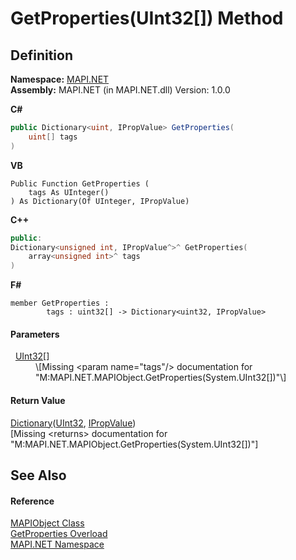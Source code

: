 # GetProperties(UInt32[]) Method




## Definition
**Namespace:** <a href="5bef4637-66f8-16d4-e5f4-4d0da57a1538.md">MAPI.NET</a>  
**Assembly:** MAPI.NET (in MAPI.NET.dll) Version: 1.0.0

**C#**
``` C#
public Dictionary<uint, IPropValue> GetProperties(
	uint[] tags
)
```
**VB**
``` VB
Public Function GetProperties ( 
	tags As UInteger()
) As Dictionary(Of UInteger, IPropValue)
```
**C++**
``` C++
public:
Dictionary<unsigned int, IPropValue^>^ GetProperties(
	array<unsigned int>^ tags
)
```
**F#**
``` F#
member GetProperties : 
        tags : uint32[] -> Dictionary<uint32, IPropValue> 
```



#### Parameters
<dl><dt>  <a href="https://learn.microsoft.com/dotnet/api/system.uint32" target="_blank" rel="noopener noreferrer">UInt32</a>[]</dt><dd>\[Missing &lt;param name="tags"/&gt; documentation for "M:MAPI.NET.MAPIObject.GetProperties(System.UInt32[])"\]</dd></dl>

#### Return Value
<a href="https://learn.microsoft.com/dotnet/api/system.collections.generic.dictionary-2" target="_blank" rel="noopener noreferrer">Dictionary</a>(<a href="https://learn.microsoft.com/dotnet/api/system.uint32" target="_blank" rel="noopener noreferrer">UInt32</a>, <a href="2a268271-39cd-b9bd-d434-1bd1ce5d3066.md">IPropValue</a>)  
\[Missing &lt;returns&gt; documentation for "M:MAPI.NET.MAPIObject.GetProperties(System.UInt32[])"\]

## See Also


#### Reference
<a href="6aa245b8-3fdd-0cd0-a3f7-bdccb4596d2c.md">MAPIObject Class</a>  
<a href="61dc8871-6af3-9a7b-9d96-4a5f2e38eeff.md">GetProperties Overload</a>  
<a href="5bef4637-66f8-16d4-e5f4-4d0da57a1538.md">MAPI.NET Namespace</a>  
